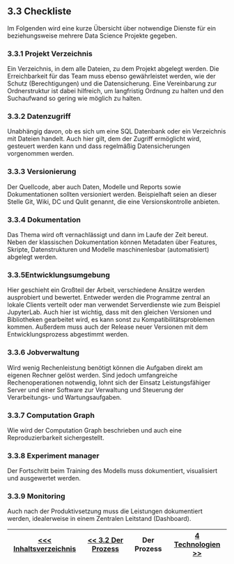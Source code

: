 ## 3.3 Checkliste <a id="3.3_Checkliste"></a>
Im Folgenden wird eine kurze Übersicht über notwendige Dienste für ein beziehungsweise mehrere Data Science Projekte gegeben.

### 3.3.1 Projekt Verzeichnis
Ein Verzeichnis, in dem alle Dateien, zu dem Projekt abgelegt werden. Die Erreichbarkeit für das Team muss ebenso gewährleistet werden, wie der Schutz (Berechtigungen) und die Datensicherung. Eine Vereinbarung zur Ordnerstruktur ist dabei hilfreich, um langfristig Ordnung zu halten und den Suchaufwand so gering wie möglich zu halten.

### 3.3.2 Datenzugriff
Unabhängig davon, ob es sich um eine SQL Datenbank oder ein Verzeichnis mit Dateien handelt. Auch hier gilt, dem der Zugriff ermöglicht wird, gesteuert werden kann und dass regelmäßig Datensicherungen vorgenommen werden. 

### 3.3.3 Versionierung
Der Quellcode, aber auch Daten, Modelle und Reports sowie Dokumentationen sollten versioniert werden. Beispielhaft seien an dieser Stelle Git, Wiki, DC und Qulit genannt, die eine Versionskontrolle anbieten.

### 3.3.4 Dokumentation
Das Thema wird oft vernachlässigt und dann im Laufe der Zeit bereut. Neben der klassischen Dokumentation können Metadaten über Features, Skripte, Datenstrukturen und Modelle maschinenlesbar (automatisiert) abgelegt werden.

### 3.3.5Entwicklungsumgebung
Hier geschieht ein Großteil der Arbeit, verschiedene Ansätze werden ausprobiert und bewertet. Entweder werden die Programme zentral an lokale Clients verteilt oder man verwendet Serverdienste wie zum Beispiel  JupyterLab. Auch hier ist wichtig, dass mit den gleichen Versionen und Bibliotheken gearbeitet wird, es kann sonst zu Kompatibilitätsproblemen kommen. Außerdem muss auch  der Release neuer Versionen mit dem Entwicklungsprozess abgestimmt werden. 

### 3.3.6 Jobverwaltung
Wird wenig Rechenleistung benötigt können die Aufgaben direkt am eigenen Rechner gelöst werden. Sind jedoch umfangreiche Rechenoperationen notwendig, lohnt sich der Einsatz Leistungsfähiger Server und einer Software zur Verwaltung und Steuerung der Verarbeitungs- und Wartungsaufgaben.

### 3.3.7 Computation Graph
Wie wird der Computation Graph beschrieben und auch eine Reproduzierbarkeit sichergestellt.

### 3.3.8 Experiment manager
Der Fortschritt beim Training des Modells muss dokumentiert, visualisiert und ausgewertet werden.

### 3.3.9 Monitoring 
Auch nach der Produktivsetzung muss die Leistungen dokumentiert werden, idealerweise in einem Zentralen Leitstand (Dashboard).

| [&lt;&lt;&lt; Inhaltsverzeichnis](../README.md) | [&lt;&lt; 3.2 Der Prozess](./032_Der_Prozess.md) | Der Prozess | [4 Technologien &gt;&gt;](../Technologien/Technologien.md) |
|------------------------------------------------|---------------------------------------------------------------------------------|-------------|-----------------------------------------------------------------|
